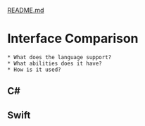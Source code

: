 [README.md](../README.md)

# Interface Comparison
    * What does the language support?
    * What abilities does it have?
    * How is it used?

## C#


## Swift
